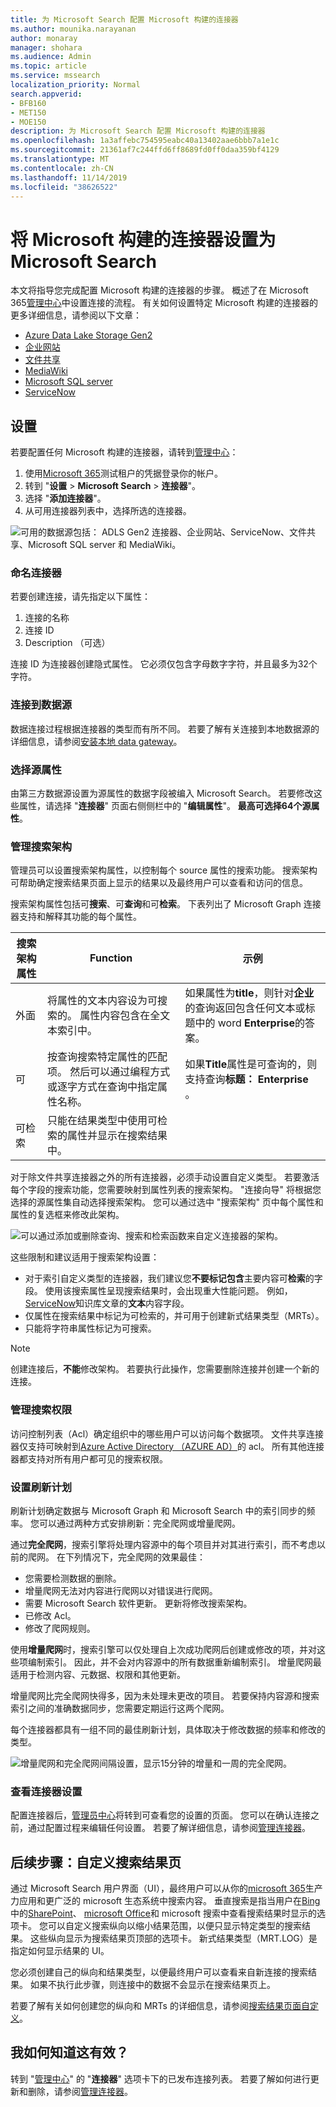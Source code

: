 ```yaml
---
title: 为 Microsoft Search 配置 Microsoft 构建的连接器
ms.author: mounika.narayanan
author: monaray
manager: shohara
ms.audience: Admin
ms.topic: article
ms.service: mssearch
localization_priority: Normal
search.appverid:
- BFB160
- MET150
- MOE150
description: 为 Microsoft Search 配置 Microsoft 构建的连接器
ms.openlocfilehash: 1a3affebc754595eabc40a13402aae6bbb7a1e1c
ms.sourcegitcommit: 21361af7c244ffd6ff8689fd0ff0daa359bf4129
ms.translationtype: MT
ms.contentlocale: zh-CN
ms.lasthandoff: 11/14/2019
ms.locfileid: "38626522"
---
```

# <a name="set-up-your-microsoft-built-connector-for-microsoft-search"></a>将 Microsoft 构建的连接器设置为 Microsoft Search

本文将指导您完成配置 Microsoft 构建的连接器的步骤。 概述了在 Microsoft 365[管理中心](https://admin.microsoft.com)中设置连接的流程。 有关如何设置特定 Microsoft 构建的连接器的更多详细信息，请参阅以下文章：
* [Azure Data Lake Storage Gen2](azure-data-lake-connector.md)
* [企业网站](enterprise-web-connector.md)
* [文件共享](file-share-connector.md)
* [MediaWiki](mediawiki-connector.md)
* [Microsoft SQL server](MSSQL-connector.md)
* [ServiceNow](servicenow-connector.md)

## <a name="set-up"></a>设置
若要配置任何 Microsoft 构建的连接器，请转到[管理中心](https://admin.microsoft.com)：
1. 使用[Microsoft 365](https://www.microsoft.com/microsoft-365)测试租户的凭据登录你的帐户。
2. 转到 "**设置** > **Microsoft Search** > **连接器**"。
3. 选择 "**添加连接器**"。
4. 从可用连接器列表中，选择所选的连接器。

![可用的数据源包括： ADLS Gen2 连接器、企业网站、ServiceNow、文件共享、Microsoft SQL server 和 MediaWiki。](media/addconnector_final.png)

### <a name="name-the-connector"></a>命名连接器
若要创建连接，请先指定以下属性：
1. 连接的名称
2. 连接 ID
3. Description （可选）

连接 ID 为连接器创建隐式属性。 它必须仅包含字母数字字符，并且最多为32个字符。

### <a name="connect-to-a-data-source"></a>连接到数据源
数据连接过程根据连接器的类型而有所不同。 若要了解有关连接到本地数据源的详细信息，请参阅[安装本地 data gateway](https://aka.ms/configuregateway)。

### <a name="select-source-properties"></a>选择源属性
由第三方数据源设置为源属性的数据字段被编入 Microsoft Search。 若要修改这些属性，请选择 "**连接器**" 页面右侧侧栏中的 "**编辑属性**"。 **最高可选择64个源属性**。

###  <a name="manage-the-search-schema"></a>管理搜索架构 
管理员可以设置搜索架构属性，以控制每个 source 属性的搜索功能。 搜索架构可帮助确定搜索结果页面上显示的结果以及最终用户可以查看和访问的信息。

搜索架构属性包括可**搜索**、可**查询**和可**检索**。 下表列出了 Microsoft Graph 连接器支持和解释其功能的每个属性。

**搜索架构属性** | **Function** | **示例**
--- | --- | ---
外面 | 将属性的文本内容设为可搜索的。 属性内容包含在全文本索引中。 | 如果属性为**title**，则针对**企业**的查询返回包含任何文本或标题中的 word **Enterprise**的答案。
可 | 按查询搜索特定属性的匹配项。 然后可以通过编程方式或逐字方式在查询中指定属性名称。 |  如果**Title**属性是可查询的，则支持查询**标题： Enterprise** 。
可检索 | 只能在结果类型中使用可检索的属性并显示在搜索结果中。 | 

对于除文件共享连接器之外的所有连接器，必须手动设置自定义类型。 若要激活每个字段的搜索功能，您需要映射到属性列表的搜索架构。 "连接向导" 将根据您选择的源属性集自动选择搜索架构。 您可以通过选中 "搜索架构" 页中每个属性和属性的复选框来修改此架构。

![可以通过添加或删除查询、搜索和检索函数来自定义连接器的架构。](media/manageschema.png)

这些限制和建议适用于搜索架构设置：
* 对于索引自定义类型的连接器，我们建议您**不要标记包含**主要内容可**检索**的字段。 使用该搜索属性呈现搜索结果时，会出现重大性能问题。 例如， [ServiceNow](https://www.servicenow.com)知识库文章的**文本**内容字段。
* 仅属性在搜索结果中标记为可检索的，并可用于创建新式结果类型（MRTs）。
* 只能将字符串属性标记为可搜索。

> [!Note]
> 创建连接后，**不能**修改架构。 若要执行此操作，您需要删除连接并创建一个新的连接。

###  <a name="manage-search-permissions"></a>管理搜索权限
访问控制列表（Acl）确定组织中的哪些用户可以访问每个数据项。 文件共享连接器仅支持可映射到[Azure Active Directory （AZURE AD）](https://docs.microsoft.com/azure/active-directory/)的 acl。 所有其他连接器都支持对所有用户都可见的搜索权限。

### <a name="set-the-refresh-schedule"></a>设置刷新计划
刷新计划确定数据与 Microsoft Graph 和 Microsoft Search 中的索引同步的频率。 您可以通过两种方式安排刷新：完全爬网或增量爬网。

通过**完全爬网**，搜索引擎将处理内容源中的每个项目并对其进行索引，而不考虑以前的爬网。 在下列情况下，完全爬网的效果最佳：
* 您需要检测数据的删除。
* 增量爬网无法对内容进行爬网以对错误进行爬网。
* 需要 Microsoft Search 软件更新。 更新将修改搜索架构。
* 已修改 Acl。
* 修改了爬网规则。

使用**增量爬网**时，搜索引擎可以仅处理自上次成功爬网后创建或修改的项，并对这些项编制索引。 因此，并不会对内容源中的所有数据重新编制索引。 增量爬网最适用于检测内容、元数据、权限和其他更新。

增量爬网比完全爬网快得多，因为未处理未更改的项目。 若要保持内容源和搜索索引之间的准确数据同步，您需要定期运行这两个爬网。

每个连接器都具有一组不同的最佳刷新计划，具体取决于修改数据的频率和修改的类型。

![增量爬网和完全爬网间隔设置，显示15分钟的增量和一周的完全爬网。](media/refreshschedule.png)

### <a name="review-connector-settings"></a>查看连接器设置
配置连接器后，[管理员中心](https://admin.microsoft.com)将转到可查看您的设置的页面。 您可以在确认连接之前，通过配置过程来编辑任何设置。 若要了解详细信息，请参阅[管理连接器](manage-connector.md)。

## <a name="next-steps-customize-the-search-results-page"></a>后续步骤：自定义搜索结果页
通过 Microsoft Search 用户界面（UI），最终用户可以从你的[microsoft 365](https://www.microsoft.com/microsoft-365)生产力应用和更广泛的 microsoft 生态系统中搜索内容。 垂直搜索是指当用户在[Bing](https://Bing.com)中的[SharePoint](http://sharepoint.com/)、 [microsoft Office](https://Office.com)和 microsoft 搜索中查看搜索结果时显示的选项卡。 您可以自定义搜索纵向以缩小结果范围，以便只显示特定类型的搜索结果。 这些纵向显示为搜索结果页顶部的选项卡。 新式结果类型（MRT.LOG）是指定如何显示结果的 UI。

您必须创建自己的纵向和结果类型，以便最终用户可以查看来自新连接的搜索结果。 如果不执行此步骤，则连接中的数据不会显示在搜索结果页上。

若要了解有关如何创建您的纵向和 MRTs 的详细信息，请参阅[搜索结果页面自定义](customize-search-page.md)。

## <a name="how-do-i-know-this-worked"></a>我如何知道这有效？
转到 "[管理中心](https://admin.microsoft.com)" 的 "**连接器**" 选项卡下的已发布连接列表。 若要了解如何进行更新和删除，请参阅[管理连接器](manage-connector.md)。
